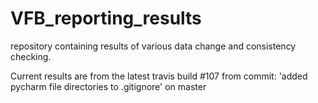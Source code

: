 # VFB_reporting_results
repository containing results of various data change and consistency checking.

 Current results are from the latest travis build #107 from commit: 'added pycharm file directories to .gitignore' on master
